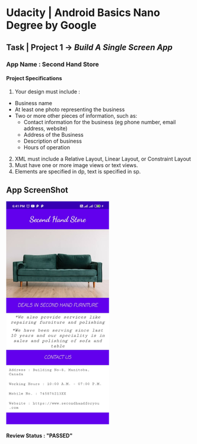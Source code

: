 # Udacity | Android Basics Nano Degree by Google

## Task | Project 1 -> _Build A Single Screen App_
### App Name : Second Hand Store
#### Project Specifications
1. Your design must include :
- Business name</li>
- At least one photo representing the business
- Two or more other pieces of information, such as:
  - Contact information for the business (eg phone number, email address, website)
  - Address of the Business
  - Description of business
  - Hours of operation
 2. XML must include a Relative Layout, Linear Layout, or Constraint Layout
 3. Must have one or more image views or text views.
 4. Elements are specified in dp, text is specified in sp.
 
 ## App ScreenShot
 <img src="https://github.com/Bhramarv021/HandHandStore/blob/master/screenshot/App%20Screenshot%20updated.jpeg" height="600"/>
 
 #### Review Status : "PASSED"
